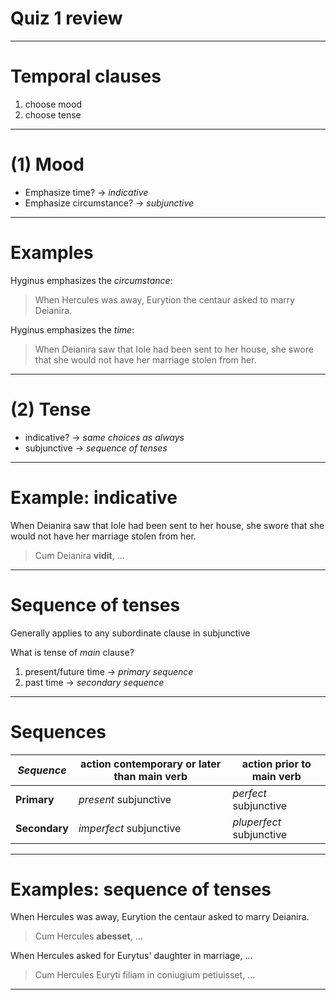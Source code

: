 # Quiz 1 review

---


# Temporal clauses


1. choose mood
2. choose tense

---

# (1) Mood

- Emphasize time? -> *indicative*
- Emphasize circumstance? -> *subjunctive*

---


# Examples

Hyginus emphasizes the *circumstance*:

> When Hercules was away, Eurytion the centaur asked to marry Deianira.


Hyginus emphasizes the *time*:

> When Deianira saw that Iole had been sent to her house, she swore that she would not have her marriage stolen from her.

---

# (2) Tense

- indicative? -> *same choices as always*
- subjunctive -> *sequence of tenses*

---

# Example: indicative

When Deianira saw that Iole had been sent to her house, she swore that she would not have her marriage stolen from her.


> Cum Deianira **vidit**, ...


---


# Sequence of tenses

Generally applies to any subordinate clause in subjunctive

What is tense of *main* clause?

1. present/future time -> *primary sequence*
2. past time -> *secondary sequence*

--- 

# Sequences


| *Sequence* | action contemporary or later than main verb  | action prior to main verb | 
| --- | --- | --- |
| **Primary** | *present* subjunctive | *perfect* subjunctive |
| **Secondary** | *imperfect* subjunctive | *pluperfect* subjunctive | 

---


# Examples: sequence of tenses



When Hercules was away, Eurytion the centaur asked to marry Deianira.

> Cum Hercules **abesset**, ...


When Hercules asked for Eurytus' daughter in marriage, ...

> Cum Hercules   Euryti filiam in coniugium petiuisset, ...

---
